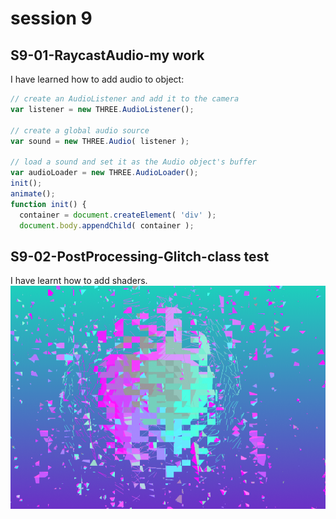 # session 9
## S9-01-RaycastAudio-my work
I have learned how to add audio to object:
```javascript
// create an AudioListener and add it to the camera
var listener = new THREE.AudioListener();

// create a global audio source
var sound = new THREE.Audio( listener );

// load a sound and set it as the Audio object's buffer
var audioLoader = new THREE.AudioLoader();
init();
animate();
function init() {
  container = document.createElement( 'div' );
  document.body.appendChild( container );
```

## S9-02-PostProcessing-Glitch-class test
I have learnt how to add shaders.
![902](https://github.com/whatchamacallit233/CreativeCoding--Xiaowei-JI/blob/master/Digital%20Nature-Final%20Assignment/texture/902.png)
